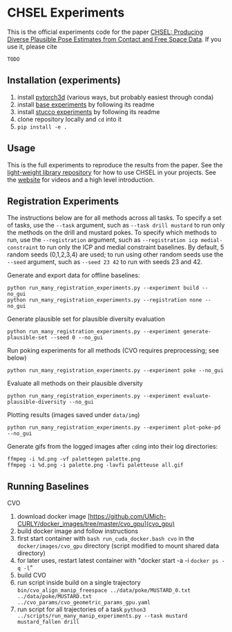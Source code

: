 # CHSEL Experiments

This is the official experiments code for the paper [CHSEL: Producing Diverse Plausible Pose Estimates from Contact and Free Space Data](TODO).
If you use it, please cite

```
TODO
```

## Installation (experiments)
1. install [pytorch3d](https://github.com/facebookresearch/pytorch3d) (various ways, but probably easiest through conda)
2. install [base experiments](https://github.com/UM-ARM-Lab/base_experiments) by following its readme
3. install [stucco experiments](https://github.com/UM-ARM-Lab/stucco_experiments) by following its readme
4. clone repository locally and `cd` into it
5. `pip install -e .`

## Usage
This is the full experiments to reproduce the results from the paper.
See the [light-weight library repository](https://github.com/UM-ARM-Lab/chsel) for how to use CHSEL
in your projects. 
See the [website](https://johnsonzhong.me/projects/chsel/) for videos and a high level introduction.

## Registration Experiments
The instructions below are for all methods across all tasks. To specify a set of tasks, use the `--task` argument, such
as `--task drill mustard` to run only the methods on the drill and mustard pokes. To specify which methods to run, use
the `--registration` argument, such as `--registration icp medial-constraint` to run only the ICP and medial constraint
baselines. By default, 5 random seeds (0,1,2,3,4) are used; to run using other random seeds use the `--seed` argument,
such as `--seed 23 42` to run with seeds 23 and 42.

Generate and export data for offline baselines:
```shell
python run_many_registration_experiments.py --experiment build --no_gui
python run_many_registration_experiments.py --registration none --no_gui
```

Generate plausible set for plausible diversity evaluation
```shell
python run_many_registration_experiments.py --experiment generate-plausible-set --seed 0 --no_gui
```

Run poking experiments for all methods (CVO requires preprocessing; see below)
```shell
python run_many_registration_experiments.py --experiment poke --no_gui
```

Evaluate all methods on their plausible diversity
```shell
python run_many_registration_experiments.py --experiment evaluate-plausible-diversity --no_gui
```

Plotting results (images saved under `data/img`)
```shell
python run_many_registration_experiments.py --experiment plot-poke-pd --no_gui
```

Generate gifs from the logged images after `cd`ing into their log directories:
```shell
ffmpeg -i %d.png -vf palettegen palette.png
ffmpeg -i %d.png -i palette.png -lavfi paletteuse all.gif
```

## Running Baselines
CVO
1. download docker image [https://github.com/UMich-CURLY/docker_images/tree/master/cvo_gpu](cvo_gpu)
2. build docker image and follow instructions
3. first start container with `bash run_cuda_docker.bash cvo` in the `docker/images/cvo_gpu` directory (script modified to mount shared data directory)
4. for later uses, restart latest container with "docker start -a -i `docker ps -q -l`"
5. build CVO
6. run script inside build on a single trajectory `bin/cvo_align_manip_freespace ../data/poke/MUSTARD_0.txt ../data/poke/MUSTARD.txt ../cvo_params/cvo_geometric_params_gpu.yaml`
7. run script for all trajectories of a task `python3 ../scripts/run_many_manip_experiments.py --task mustard mustard_fallen drill`